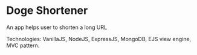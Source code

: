 # Doge Shortener

An app helps user to shorten a long URL

Technologies: VanillaJS, NodeJS, ExpressJS, MongoDB, EJS view engine, MVC pattern.
